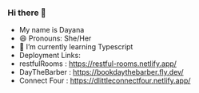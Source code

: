 ### Hi there 👋
 - My name is Dayana 
 - 😄 Pronouns: She/Her
 - 🌱 I’m currently learning Typescript
 - Deployment Links:
  - restfulRooms : https://restful-rooms.netlify.app/
  - DayTheBarber : https://bookdaythebarber.fly.dev/
  - Connect Four : https://dlittleconnectfour.netlify.app/
 
 
 


<!--
**dayanalittle/dayanalittle** is a ✨ _special_ ✨ repository because its `README.md` (this file) appears on your GitHub profile.

Here are some ideas to get you started:

- 🔭 I’m currently working on ...
- 🌱 I’m currently learning ...
- 👯 I’m looking to collaborate on ...
- 🤔 I’m looking for help with ...
- 💬 Ask me about ...
- 📫 How to reach me: ...
- 😄 Pronouns: ...
- ⚡ Fun fact: ...
-->
